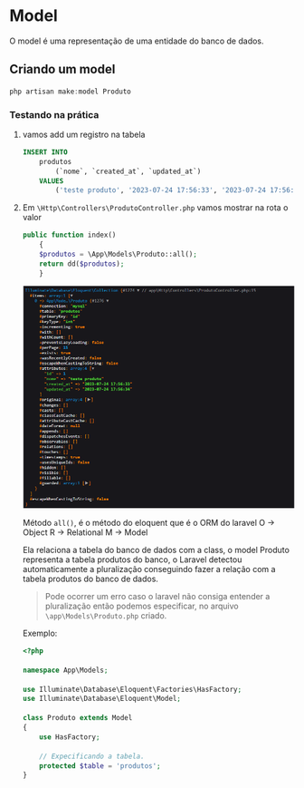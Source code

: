 # Model

O model é uma representação de uma entidade do banco de dados.

## Criando um model

```csharp
php artisan make:model Produto
```

### Testando na prática

1. vamos add um registro na tabela

    ```sql
    INSERT INTO 
        produtos 
            (`nome`, `created_at`, `updated_at`) 
        VALUES 
            ('teste produto', '2023-07-24 17:56:33', '2023-07-24 17:56:34');
    ```

2. Em `\Http\Controllers\ProdutoController.php` vamos mostrar na rota o valor

    ```php
    public function index()
        {
        $produtos = \App\Models\Produto::all();
        return dd($produtos);
        }
    ```

    ![ddprodutos](/img/ddprodutos.png)

    Método `all()`, é o método do eloquent que é o ORM do laravel
    O -> Object
    R -> Relational
    M -> Model

    Ela relaciona a tabela do banco de dados com a class, o model Produto representa a tabela produtos do banco, o Laravel detectou automaticamente a pluralização conseguindo fazer a relação com a tabela produtos do banco de dados.

    > Pode ocorrer um erro caso o laravel não consiga entender a pluralização então podemos especificar, no arquivo `\app\Models\Produto.php` criado.

    Exemplo:

    ```php
    <?php

    namespace App\Models;

    use Illuminate\Database\Eloquent\Factories\HasFactory;
    use Illuminate\Database\Eloquent\Model;

    class Produto extends Model
    {
        use HasFactory;

        // Expecificando a tabela.
        protected $table = 'produtos';
    }
    ```
